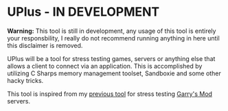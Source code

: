 # UPlus - IN DEVELOPMENT

**Warning:** This tool is still in development, any usage of this tool is entirely your responsbility, I really do not recommend running anything in here until this disclaimer is removed.

UPlus will be a tool for stress testing games, servers or anything else that allows a client to connect via an application. This is accomplished by utilizing C Sharps memory management toolset, Sandboxie and some other hacky tricks.

This tool is inspired from my [previous tool](https://github.com/MiniHood/G-Plus) for stress testing [Garry's Mod](https://store.steampowered.com/app/4000/Garrys_Mod) servers.
